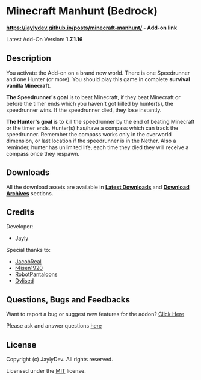 # Minecraft Manhunt (Bedrock)

**https://jaylydev.github.io/posts/minecraft-manhunt/ - Add-on link**

Latest Add-On Version: **1.7.1.16**

## Description

You activate the Add-on on a brand new world. There is one Speedrunner and one Hunter (or more). You should play this game in complete **survival vanilla Minecraft**.

**The Speedrunner's goal** is to beat Minecraft, if they beat Minecraft or before the timer ends which you haven't got killed by hunter(s), the speedrunner wins. If the speedrunner died, they lose instantly.

**The Hunter's goal** is to kill the speedrunner by the end of beating Minecraft or the timer ends. Hunter(s) has/have a compass which can track the speedrunner. Remember the compass works only in the overworld dimension, or last location if the speedrunner is in the Nether. Also a reminder, hunter has unlimited life, each time they died they will receive a compass once they respawn.

## Downloads

All the download assets are available in [**Latest Downloads**](https://jaylydev.github.io/posts/minecraft-manhunt/#latest-downloads) and [**Download Archives**](https://jaylydev.github.io/posts/minecraft-manhunt/#download-archives) sections. 

## Credits

Developer:

- [Jayly](https://mcpedl.com/user/jayly/)

Special thanks to:

- [JacobReal](https://github.com/JacobRealDev)
- [r4isen1920](https://mcpedl.com/user/r4isen1920/)
- [RobotPantaloons](https://www.robotpants.net/)
- [Dylised](https://github.com/Dylised)

## Questions, Bugs and Feedbacks

Want to report a bug or suggest new features for the addon? [Click Here](https://github.com/JaylyDev/manhunt/issues/new/choose)

Please ask and answer questions [here](https://discord.com/invite/8xzSHD84xv)

## License

Copyright (c) JaylyDev. All rights reserved.

Licensed under the [MIT](https://github.com/JaylyDev/manhunt/blob/main/LICENSE) license.
